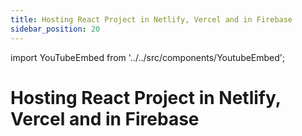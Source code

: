 ```yaml
---
title: Hosting React Project in Netlify, Vercel and in Firebase
sidebar_position: 20
---
```


import YouTubeEmbed from '../../src/components/YoutubeEmbed';

# Hosting React Project in Netlify, Vercel and in Firebase

<YouTubeEmbed videoId="s4mXzvcZfJA" />
